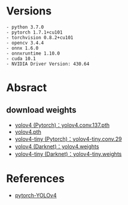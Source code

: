 # Versions
```
- python 3.7.0
- pytorch 1.7.1+cu101
- torchvision 0.8.2+cu101
- opencv 3.4.4
- onnx 1.6.0
- onnxruntime 1.10.0
- cuda 10.1
- NVIDIA Driver Version: 430.64
```

# Absract


## download weights
- [yolov4 (Pytorch)：yolov4.conv.137.pth](https://drive.google.com/open?id=1fcbR0bWzYfIEdLJPzOsn4R5mlvR6IQyA)
- [yolov4.pth](https://drive.google.com/open?id=1wv_LiFeCRYwtpkqREPeI13-gPELBDwuJ)
- [yolov4-tiny (Pytorch)：yolov4-tiny.conv.29](https://github.com/AlexeyAB/darknet/releases/download/darknet_yolo_v4_pre/yolov4-tiny.conv.29)
- [yolov4 (Darknet)：yolov4.weights](https://www.google.com/url?sa=t&rct=j&q=&esrc=s&source=web&cd=&ved=2ahUKEwj74fGktd70AhVWk1YBHe9bDjMQFnoECAQQAQ&url=https%3A%2F%2Fgithub.com%2FAlexeyAB%2Fdarknet%2Freleases%2Fdownload%2Fdarknet_yolo_v3_optimal%2Fyolov4.weights&usg=AOvVaw30if4joxtTaS8DAh12vYQ4)
- [yolov4-tiny (Darknet)：yolov4-tiny.weights](https://github.com/AlexeyAB/darknet/releases/download/darknet_yolo_v4_pre/yolov4-tiny.weights)




# References
- [pytorch-YOLOv4](https://github.com/Tianxiaomo/pytorch-YOLOv4)
